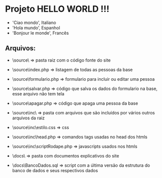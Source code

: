 # Projeto HELLO WORLD !!!

- 'Ciao mondo', Italiano
- 'Hola mundo', Espanhol
- 'Bonjour le monde', Francês


## Arquivos:

- \source\ => pasta raiz com o código fonte do site
- \source\index.php => listagem de todas as pessoas da base
- \source\formulario.php => formulario para incluir ou editar uma pessoa
- \source\salvar.php => código que salva os dados do formulario na base, esse arquivo não tem tela
- \source\apagar.php => código que apaga uma pessoa da base

- \source\inc\ => pasta com arquivos que são incluídos por vários outros arquivos da raiz
- \source\inc\estilo.css => css
- \source\inc\head.php => comandos tags usadas no head dos htmls
- \source\inc\scriptRodape.php => javascripts usados nos htmls

- \docs\ => pasta com documentos explicativos do site
- \docs\BancoDados.sql => script com a última versão da estrutura do banco de dados e seus respectivos dados



